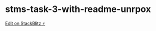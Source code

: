 # stms-task-3-with-readme-unrpox

[Edit on StackBlitz ⚡️](https://stackblitz.com/edit/stms-task-3-with-readme-unrpox)